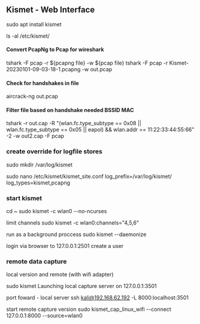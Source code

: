## Kismet - Web Interface


sudo apt install kismet

ls -al /etc/kismet/

#### Convert PcapNg to Pcap for wireshark
tshark -F pcap -r ${pcapng file} -w ${pcap file}
tshark -F pcap -r Kismet-20230101-09-03-18-1.pcapng -w out.pcap

#### Check for handshakes in file
aircrack-ng out.pcap

#### Filter file based on handshake needed BSSID MAC
tshark -r out.cap -R "(wlan.fc.type_subtype == 0x08 || wlan.fc.type_subtype == 0x05 || eapol) && wlan.addr == 11:22:33:44:55:66" -2 -w out2.cap -F pcap


### create override for logfile stores

sudo mkdir /var/log/kismet

sudo nano /etc/kismet/kismet_site.conf
log_prefix=/var/log/kismet/
log_types=kismet,pcapng

### start kismet
cd ~
sudo kismet -c wlan0 --no-ncurses

limit channels
sudo kismet -c wlan0:channels="4,5,6"

run as a background proccess
sudo kismet --daemonize

login via browser to 127.0.0.1:2501
create a user

### remote data capture

local version and remote (with wifi adapter)

sudo kismet
Launching local capture server on 127.0.0.1:3501

port foward - local server
ssh kali@192.168.62.192 -L 8000:localhost:3501

start remote capture version
sudo kismet_cap_linux_wifi --connect 127.0.0.1:8000 --source=wlan0

